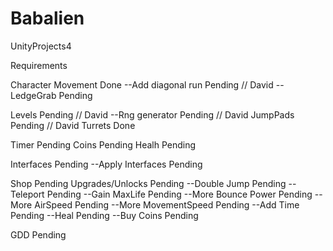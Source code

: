 # Babalien
UnityProjects4


Requirements

Character Movement    Done
--Add diagonal run    Pending // David
--LedgeGrab           Pending

Levels                Pending // David
--Rng generator       Pending // David
JumpPads              Pending // David
Turrets               Done

Timer                 Pending
Coins                 Pending
Healh                 Pending

Interfaces            Pending
--Apply Interfaces    Pending

Shop                  Pending
Upgrades/Unlocks      Pending
--Double Jump         Pending
--Teleport            Pending
--Gain MaxLife        Pending
--More Bounce Power   Pending
--More AirSpeed       Pending
--More MovementSpeed  Pending
--Add Time            Pending
--Heal                Pending
--Buy Coins           Pending

GDD                   Pending
